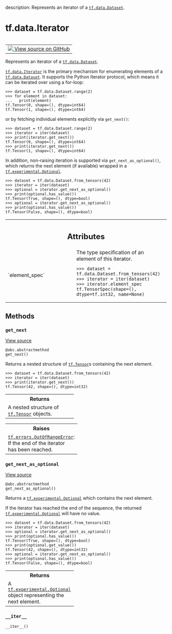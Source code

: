 description: Represents an iterator of a <a href="../../tf/data/Dataset.md"><code>tf.data.Dataset</code></a>.

<div itemscope itemtype="http://developers.google.com/ReferenceObject">
<meta itemprop="name" content="tf.data.Iterator" />
<meta itemprop="path" content="Stable" />
<meta itemprop="property" content="__iter__"/>
<meta itemprop="property" content="get_next"/>
<meta itemprop="property" content="get_next_as_optional"/>
</div>

# tf.data.Iterator

<!-- Insert buttons and diff -->

<table class="tfo-notebook-buttons tfo-api nocontent" align="left">
<td>
  <a target="_blank" href="https://github.com/tensorflow/tensorflow/blob/r2.4/tensorflow/python/data/ops/iterator_ops.py#L544-L634">
    <img src="https://www.tensorflow.org/images/GitHub-Mark-32px.png" />
    View source on GitHub
  </a>
</td>
</table>



Represents an iterator of a <a href="../../tf/data/Dataset.md"><code>tf.data.Dataset</code></a>.

<!-- Placeholder for "Used in" -->

<a href="../../tf/data/Iterator.md"><code>tf.data.Iterator</code></a> is the primary mechanism for enumerating elements of a
<a href="../../tf/data/Dataset.md"><code>tf.data.Dataset</code></a>. It supports the Python Iterator protocol, which means
it can be iterated over using a for-loop:

```
>>> dataset = tf.data.Dataset.range(2)
>>> for element in dataset:
...   print(element)
tf.Tensor(0, shape=(), dtype=int64)
tf.Tensor(1, shape=(), dtype=int64)
```

or by fetching individual elements explicitly via `get_next()`:

```
>>> dataset = tf.data.Dataset.range(2)
>>> iterator = iter(dataset)
>>> print(iterator.get_next())
tf.Tensor(0, shape=(), dtype=int64)
>>> print(iterator.get_next())
tf.Tensor(1, shape=(), dtype=int64)
```

In addition, non-raising iteration is supported via `get_next_as_optional()`,
which returns the next element (if available) wrapped in a
<a href="../../tf/experimental/Optional.md"><code>tf.experimental.Optional</code></a>.

```
>>> dataset = tf.data.Dataset.from_tensors(42)
>>> iterator = iter(dataset)
>>> optional = iterator.get_next_as_optional()
>>> print(optional.has_value())
tf.Tensor(True, shape=(), dtype=bool)
>>> optional = iterator.get_next_as_optional()
>>> print(optional.has_value())
tf.Tensor(False, shape=(), dtype=bool)
```



<!-- Tabular view -->
 <table class="responsive fixed orange">
<colgroup><col width="214px"><col></colgroup>
<tr><th colspan="2"><h2 class="add-link">Attributes</h2></th></tr>

<tr>
<td>
`element_spec`
</td>
<td>
The type specification of an element of this iterator.

```
>>> dataset = tf.data.Dataset.from_tensors(42)
>>> iterator = iter(dataset)
>>> iterator.element_spec
tf.TensorSpec(shape=(), dtype=tf.int32, name=None)
```
</td>
</tr>
</table>



## Methods

<h3 id="get_next"><code>get_next</code></h3>

<a target="_blank" href="https://github.com/tensorflow/tensorflow/blob/r2.4/tensorflow/python/data/ops/iterator_ops.py#L596-L611">View source</a>

<pre class="devsite-click-to-copy prettyprint lang-py tfo-signature-link">
<code>@abc.abstractmethod</code>
<code>get_next()
</code></pre>

Returns a nested structure of <a href="../../tf/Tensor.md"><code>tf.Tensor</code></a>s containing the next element.

```
>>> dataset = tf.data.Dataset.from_tensors(42)
>>> iterator = iter(dataset)
>>> print(iterator.get_next())
tf.Tensor(42, shape=(), dtype=int32)
```

<!-- Tabular view -->
 <table class="responsive fixed orange">
<colgroup><col width="214px"><col></colgroup>
<tr><th colspan="2">Returns</th></tr>
<tr class="alt">
<td colspan="2">
A nested structure of <a href="../../tf/Tensor.md"><code>tf.Tensor</code></a> objects.
</td>
</tr>

</table>



<!-- Tabular view -->
 <table class="responsive fixed orange">
<colgroup><col width="214px"><col></colgroup>
<tr><th colspan="2">Raises</th></tr>
<tr class="alt">
<td colspan="2">
<a href="../../tf/errors/OutOfRangeError.md"><code>tf.errors.OutOfRangeError</code></a>: If the end of the iterator has been reached.
</td>
</tr>

</table>



<h3 id="get_next_as_optional"><code>get_next_as_optional</code></h3>

<a target="_blank" href="https://github.com/tensorflow/tensorflow/blob/r2.4/tensorflow/python/data/ops/iterator_ops.py#L613-L634">View source</a>

<pre class="devsite-click-to-copy prettyprint lang-py tfo-signature-link">
<code>@abc.abstractmethod</code>
<code>get_next_as_optional()
</code></pre>

Returns a <a href="../../tf/experimental/Optional.md"><code>tf.experimental.Optional</code></a> which contains the next element.

If the iterator has reached the end of the sequence, the returned
<a href="../../tf/experimental/Optional.md"><code>tf.experimental.Optional</code></a> will have no value.

```
>>> dataset = tf.data.Dataset.from_tensors(42)
>>> iterator = iter(dataset)
>>> optional = iterator.get_next_as_optional()
>>> print(optional.has_value())
tf.Tensor(True, shape=(), dtype=bool)
>>> print(optional.get_value())
tf.Tensor(42, shape=(), dtype=int32)
>>> optional = iterator.get_next_as_optional()
>>> print(optional.has_value())
tf.Tensor(False, shape=(), dtype=bool)
```

<!-- Tabular view -->
 <table class="responsive fixed orange">
<colgroup><col width="214px"><col></colgroup>
<tr><th colspan="2">Returns</th></tr>
<tr class="alt">
<td colspan="2">
A <a href="../../tf/experimental/Optional.md"><code>tf.experimental.Optional</code></a> object representing the next element.
</td>
</tr>

</table>



<h3 id="__iter__"><code>__iter__</code></h3>

<pre class="devsite-click-to-copy prettyprint lang-py tfo-signature-link">
<code>__iter__()
</code></pre>






